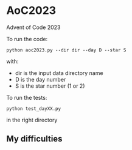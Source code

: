 # AoC2023
Advent of Code 2023

To run the code:

```
python aoc2023.py --dir dir --day D --star S
```
with:

- dir is the input data directory name
- D is the day number
- S is the star number (1 or 2)

To run the tests:

```commandline
python test_dayXX.py 
```

in the right directory

## My difficulties
